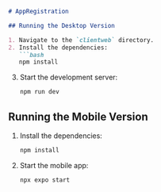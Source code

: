 ```markdown
# AppRegistration

## Running the Desktop Version

1. Navigate to the `clientweb` directory.
2. Install the dependencies:
   ```bash
   npm install
   ```
3. Start the development server:
   ```bash
   npm run dev
   ```

## Running the Mobile Version

1. Install the dependencies:
   ```bash
   npm install
   ```
2. Start the mobile app:
   ```bash
   npx expo start
   ```
```
